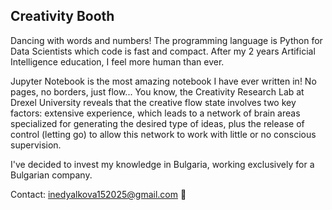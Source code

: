 ## Creativity Booth
Dancing with words and numbers! The programming language is Python for Data Scientists which code is fast and compact. After my 2 years Artificial Intelligence education, I feel more human than ever.

Jupyter Notebook is the most amazing notebook I have ever written in! No pages, no borders, just flow... You know, the Creativity Research Lab at Drexel University reveals that the creative flow state involves two key factors: extensive experience, which leads to a network of brain areas specialized for generating the desired type of ideas, plus the release of control (letting go) to allow this network to work with little or no conscious supervision.

I've decided to invest my knowledge in Bulgaria, working exclusively for a Bulgarian company.

Contact: inedyalkova152025@gmail.com 📨

